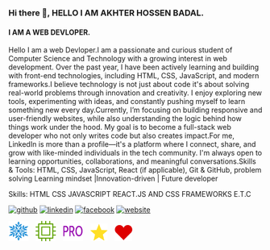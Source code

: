 ### Hi there 👋, HELLO I AM AKHTER HOSSEN BADAL.

#### I AM A WEB DEVLOPER.
Hello I am a web Devloper.I am a passionate and curious student of Computer Science and Technology with a growing interest in web development. Over the past year, I have been actively learning and building with front-end technologies, including HTML, CSS, JavaScript, and modern frameworks.I believe technology is not just about code it's about solving real-world problems through innovation and creativity. I enjoy exploring new tools, experimenting with ideas, and constantly pushing myself to learn something new every day.Currently, I’m focusing on building responsive and user-friendly websites, while also understanding the logic behind how things work under the hood. My goal is to become a full-stack web developer who not only writes code but also creates impact.For me, LinkedIn is more than a profile—it's a platform where I connect, share, and grow with like-minded individuals in the tech community. I'm always open to learning opportunities, collaborations, and meaningful conversations.Skills & Tools: HTML, CSS, JavaScript, React (if applicable), Git & GitHub, problem solving Learning mindset |Innovation-driven | Future developer

Skills: HTML CSS JAVASCRIPT REACT.JS AND CSS FRAMEWORKS E.T.C

[<img src='https://cdn.jsdelivr.net/npm/simple-icons@3.0.1/icons/github.svg' alt='github' height='40'>](https://github.com/https://github.com/AH-BADAL)  [<img src='https://cdn.jsdelivr.net/npm/simple-icons@3.0.1/icons/linkedin.svg' alt='linkedin' height='40'>](https://www.linkedin.com/in/https://www.linkedin.com/in/akhter-hossen-badal-944915367//)  [<img src='https://cdn.jsdelivr.net/npm/simple-icons@3.0.1/icons/facebook.svg' alt='facebook' height='40'>](https://www.facebook.com/https://www.facebook.com/profile.php?id=61580940830228)  [<img src='https://cdn.jsdelivr.net/npm/simple-icons@3.0.1/icons/icloud.svg' alt='website' height='40'>](https://ah-badal.github.io/AHB-WEBS/)  

<a href='https://archiveprogram.github.com/'><img src='https://raw.githubusercontent.com/acervenky/animated-github-badges/master/assets/acbadge.gif' width='40' height='40'></a> <a href='https://docs.github.com/en/developers'><img src='https://raw.githubusercontent.com/acervenky/animated-github-badges/master/assets/devbadge.gif' width='40' height='40'></a> <a href='https://github.com/pricing'><img src='https://raw.githubusercontent.com/acervenky/animated-github-badges/master/assets/pro.gif' width='40' height='40'></a> <a href='https://stars.github.com/'><img src='https://raw.githubusercontent.com/acervenky/animated-github-badges/master/assets/starbadge.gif' width='35' height='35'></a> <a href='https://docs.github.com/en/github/supporting-the-open-source-community-with-github-sponsors'><img src='https://raw.githubusercontent.com/acervenky/animated-github-badges/master/assets/sponsorbadge.gif' width='35' height='35'></a> 

